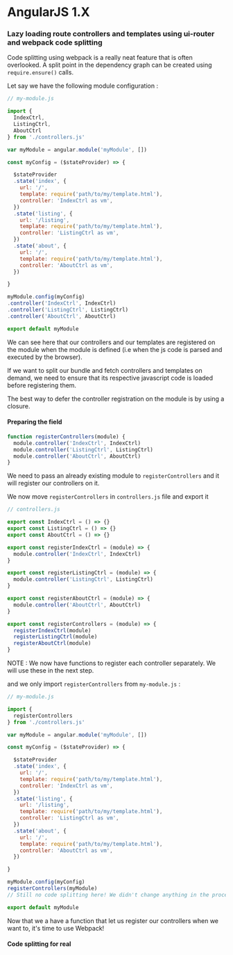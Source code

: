 # AngularJS 1.X


### Lazy loading route controllers and templates using ui-router and webpack code splitting

Code splitting using webpack is a really neat feature that is often overlooked.
A split point in the dependency graph can be created using `require.ensure()` calls.

Let say we have the following module configuration :


```js
// my-module.js

import {
  IndexCtrl,
  ListingCtrl,
  AboutCtrl
} from './controllers.js'

var myModule = angular.module('myModule', [])

const myConfig = ($stateProvider) => {

  $stateProvider
  .state('index', {
    url: '/',
    template: require('path/to/my/template.html'),
    controller: 'IndexCtrl as vm',
  })
  .state('listing', {
    url: '/listing',
    template: require('path/to/my/template.html'),
    controller: 'ListingCtrl as vm',
  })
  .state('about', {
    url: '/',
    template: require('path/to/my/template.html'),
    controller: 'AboutCtrl as vm',
  })

}

myModule.config(myConfig)
.controller('IndexCtrl', IndexCtrl)
.controller('ListingCtrl', ListingCtrl)
.controller('AboutCtrl', AboutCtrl)

export default myModule

```



We can see here that our controllers and our templates are registered on the module when the module is defined (i.e when the js code is parsed and executed by the browser).

If we want to split our bundle and fetch controllers and templates on demand, we need to ensure that its respective javascript code is loaded before registering them.

The best way to defer the controller registration on the module is by using a closure.

#### Preparing the field

```js
function registerControllers(module) {
  module.controller('IndexCtrl', IndexCtrl)
  module.controller('ListingCtrl', ListingCtrl)
  module.controller('AboutCtrl', AboutCtrl)
}
```

We need to pass an already existing module to `registerControllers` and it will register our controllers on it.


We now move `registerControllers` in `controllers.js` file and export it


```js
// controllers.js

export const IndexCtrl = () => {}
export const ListingCtrl = () => {}
export const AboutCtrl = () => {}

export const registerIndexCtrl = (module) => {
  module.controller('IndexCtrl', IndexCtrl)
}

export const registerListingCtrl = (module) => {
  module.controller('ListingCtrl', ListingCtrl)
}

export const registerAboutCtrl = (module) => {
  module.controller('AboutCtrl', AboutCtrl)
}

export const registerControllers = (module) => {
  registerIndexCtrl(module)
  registerListingCtrl(module)
  registerAboutCtrl(module)
}

```

NOTE : We now have functions to register each controller separately. We will use these in the next step.

and we only import `registerControllers` from `my-module.js` :

```js
// my-module.js

import {
  registerControllers
} from './controllers.js'

var myModule = angular.module('myModule', [])

const myConfig = ($stateProvider) => {

  $stateProvider
  .state('index', {
    url: '/',
    template: require('path/to/my/template.html'),
    controller: 'IndexCtrl as vm',
  })
  .state('listing', {
    url: '/listing',
    template: require('path/to/my/template.html'),
    controller: 'ListingCtrl as vm',
  })
  .state('about', {
    url: '/',
    template: require('path/to/my/template.html'),
    controller: 'AboutCtrl as vm',
  })

}

myModule.config(myConfig)
registerControllers(myModule)
// Still no code splitting here! We didn't change anything in the process!

export default myModule

```

Now that we a have a function that let us register our controllers when we want to, it's time to use Webpack!

#### Code splitting for real
